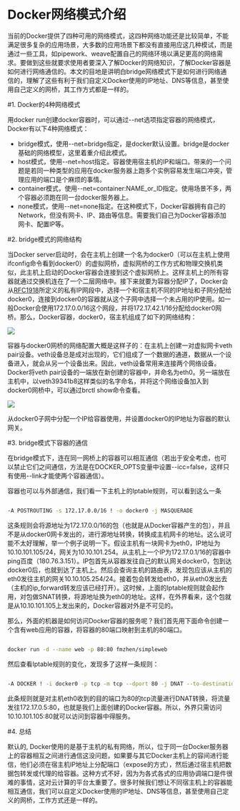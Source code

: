 Docker网络模式介绍
==

当前的Docker提供了四种可用的网络模式，这四种网络功能还是比较简单，不能满足很多复杂的应用场景，大多数的应用场景下都没有直接用应这几种模试，而是通过一些工具，如pipework、weave配置自己的网络环境以满足更高的网络需求。要做到这些就要求使用者要深入了解Docker的网络知识，了解Docker容器是如何进行网络通信的。本文的目地是讲明白bridge网络模式下是如何进行网络通信的，理解了这些有利于我们自定义Docker使用的IP地址、DNS等信息，甚至使用自己定义的网桥，其工作方式都是一样的。

#1. Docker的4种网络模式

用docker run创建docker容器时，可以通过--net选项指定容器的网络模式，Docker有以下4种网络模式：

- bridge模式，使用--net=bridge指定，是docker默认设置。bridge是docker基础的网络模型，这里着重介绍此模式。
- host模式，使用--net=host指定。容器使用宿主机的IP和端口。带来的一个问题是若同一种类型的应用在docker服务器上跑多个实例容易发生端口冲突，管理应用的端口是个麻烦的事情。
- container模式，使用--net=container:NAME_or_ID指定。使用场景不多，两个容器必须跑在同一台docker服务器上。
- none模式，使用--net=none指定。在这种模式下，Docker容器拥有自己的Network，但没有网卡、IP、路由等信息。需要我们自己为Docker容器添加网卡、配置IP等。


#2. bridge模式的网络结构

当Docker server启动时，会在主机上创建一个名为docker0（可以在主机上使用ifconfig命令看到docker0）的虚拟网桥，虚拟网桥的工作方式和物理交换机类似，此主机上启动的Docker容器会连接到这个虚拟网桥上。这样主机上的所有容器就通过交换机连在了一个二层网络中。接下来就要为容器分配IP了，Docker会从[RFC1918](http://tools.ietf.org/html/rfc1918)所定义的私有IP网段中，选择一个和宿主机不同的IP地址和子网分配给docker0，连接到docker0的容器就从这个子网中选择一个未占用的IP使用。如一般Docker会使用172.17.0.0/16这个网段，并将172.17.42.1/16分配给docker0网桥。那么，Docker容器，docker0，宿主机组成了如下的网络结构：

![](https://raw.githubusercontent.com/wplatform/blog/master/assets/docker002/0001.png) 



容器与docker0网桥的网络配置大概是这样子的：在主机上创建一对虚拟网卡veth pair设备。veth设备总是成对出现的，它们组成了一个数据的通道，数据从一个设备进入，就会从另一个设备出来。因此，veth设备常用来连接两个网络设备。
Docker将veth pair设备的一端放在新创建的容器中，并命名为eth0。另一端放在主机中，以veth39341b8这样类似的名字命名，并将这个网络设备加入到docker0网桥中，可以通过brctl show命令查看。

![](https://raw.githubusercontent.com/wplatform/blog/master/assets/docker002/0002.png)

从docker0子网中分配一个IP给容器使用，并设置docker0的IP地址为容器的默认网关。

#3. bridge模式下容器的通信

在bridge模式下，连在同一网桥上的容器可以相互通信（若出于安全考虑，也可以禁止它们之间通信，方法是在DOCKER_OPTS变量中设置--icc=false，这样只有使用--link才能使两个容器通信）。

容器也可以与外部通信，我们看一下主机上的Iptable规则，可以看到这么一条

```Bash

-A POSTROUTING -s 172.17.0.0/16 ! -o docker0 -j MASQUERADE

```

这条规则会将源地址为172.17.0.0/16的包（也就是从Docker容器产生的包），并且不是从docker0网卡发出的，进行源地址转换，转换成主机网卡的地址。这么说可能不太好理解，举一个例子说明一下。假设主机有一块网卡为eth0，IP地址为10.10.101.105/24，网关为10.10.101.254。从主机上一个IP为172.17.0.1/16的容器中ping百度（180.76.3.151）。IP包首先从容器发往自己的默认网关docker0，包到达docker0后，也就到达了主机上。然后会查询主机的路由表，发现包应该从主机的eth0发往主机的网关10.10.105.254/24。接着包会转发给eth0，并从eth0发出去（主机的ip_forward转发应该已经打开）。这时候，上面的Iptable规则就会起作用，对包做SNAT转换，将源地址换为eth0的地址。这样，在外界看来，这个包就是从10.10.101.105上发出来的，Docker容器对外是不可见的。

那么，外面的机器是如何访问Docker容器的服务呢？我们首先用下面命令创建一个含有web应用的容器，将容器的80端口映射到主机的80端口。

```Bash

docker run -d --name web -p 80:80 fmzhen/simpleweb

```

然后查看Iptable规则的变化，发现多了这样一条规则：

```Bash

-A DOCKER ! -i docker0 -p tcp -m tcp --dport 80 -j DNAT --to-destination 172.17.0.5:80

```
此条规则就是对主机eth0收到的目的端口为80的tcp流量进行DNAT转换，将流量发往172.17.0.5:80，也就是我们上面创建的Docker容器。所以，外界只需访问10.10.101.105:80就可以访问到容器中得服务。


#4. 总结

默认的, Docker使用的是基于主机的私有网络，所以，位于同一台Docker服务器上的容器相互之间进行通信这没问题，如果要与其它Docker主机上的容间进行能信，他们必须在宿主机IP地址上分配端口（expose的方式），然后通过宿主机把数据包转发或代理的给容器。这种方式不好，因为为各式各式的应用协调端口是件很难的事情，这对云计算的平台太重要了。很多时候我们想让不同宿主机上的容器能相互通信，我们可以自定义Docker使用的IP地址、DNS等信息，甚至使用自己定义的网桥，工作方式还是一样的。
